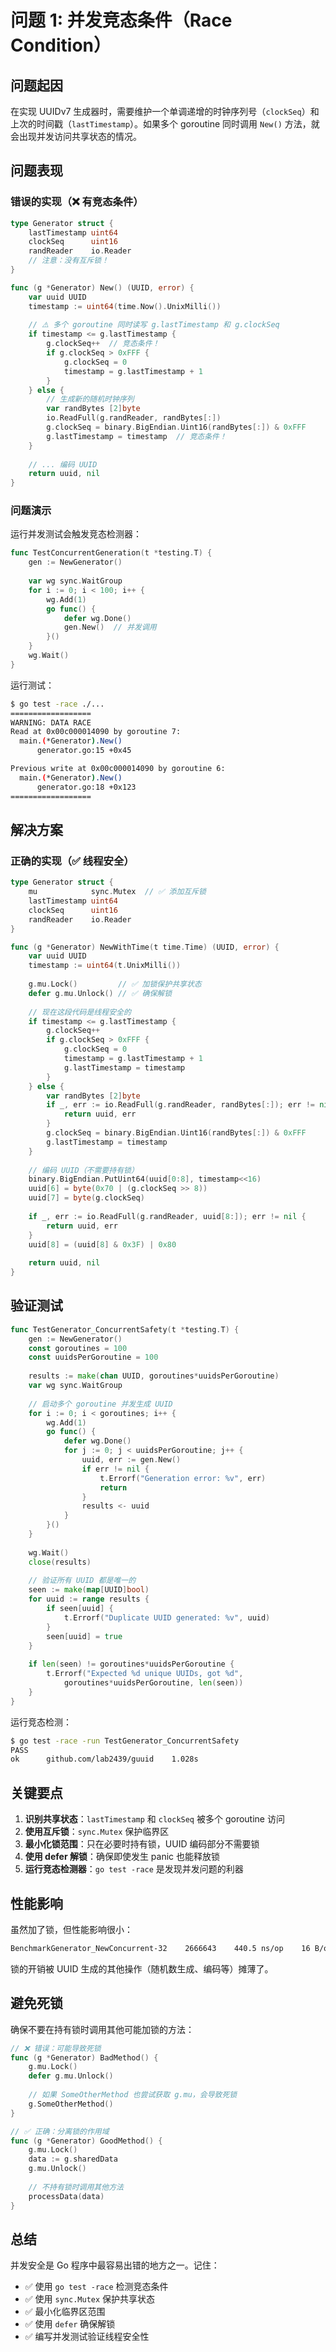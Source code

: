 # 问题 1: 并发竞态条件（Race Condition）

## 问题起因

在实现 UUIDv7 生成器时，需要维护一个单调递增的时钟序列号（`clockSeq`）和上次的时间戳（`lastTimestamp`）。如果多个 goroutine 同时调用 `New()` 方法，就会出现并发访问共享状态的情况。

## 问题表现

### 错误的实现（❌ 有竞态条件）

```go
type Generator struct {
    lastTimestamp uint64
    clockSeq      uint16
    randReader    io.Reader
    // 注意：没有互斥锁！
}

func (g *Generator) New() (UUID, error) {
    var uuid UUID
    timestamp := uint64(time.Now().UnixMilli())
    
    // ⚠️ 多个 goroutine 同时读写 g.lastTimestamp 和 g.clockSeq
    if timestamp <= g.lastTimestamp {
        g.clockSeq++  // 竞态条件！
        if g.clockSeq > 0xFFF {
            g.clockSeq = 0
            timestamp = g.lastTimestamp + 1
        }
    } else {
        // 生成新的随机时钟序列
        var randBytes [2]byte
        io.ReadFull(g.randReader, randBytes[:])
        g.clockSeq = binary.BigEndian.Uint16(randBytes[:]) & 0xFFF
        g.lastTimestamp = timestamp  // 竞态条件！
    }
    
    // ... 编码 UUID
    return uuid, nil
}
```

### 问题演示

运行并发测试会触发竞态检测器：

```go
func TestConcurrentGeneration(t *testing.T) {
    gen := NewGenerator()
    
    var wg sync.WaitGroup
    for i := 0; i < 100; i++ {
        wg.Add(1)
        go func() {
            defer wg.Done()
            gen.New()  // 并发调用
        }()
    }
    wg.Wait()
}
```

运行测试：
```bash
$ go test -race ./...
==================
WARNING: DATA RACE
Read at 0x00c000014090 by goroutine 7:
  main.(*Generator).New()
      generator.go:15 +0x45

Previous write at 0x00c000014090 by goroutine 6:
  main.(*Generator).New()
      generator.go:18 +0x123
==================
```

## 解决方案

### 正确的实现（✅ 线程安全）

```go
type Generator struct {
    mu            sync.Mutex  // ✅ 添加互斥锁
    lastTimestamp uint64
    clockSeq      uint16
    randReader    io.Reader
}

func (g *Generator) NewWithTime(t time.Time) (UUID, error) {
    var uuid UUID
    timestamp := uint64(t.UnixMilli())
    
    g.mu.Lock()         // ✅ 加锁保护共享状态
    defer g.mu.Unlock() // ✅ 确保解锁
    
    // 现在这段代码是线程安全的
    if timestamp <= g.lastTimestamp {
        g.clockSeq++
        if g.clockSeq > 0xFFF {
            g.clockSeq = 0
            timestamp = g.lastTimestamp + 1
            g.lastTimestamp = timestamp
        }
    } else {
        var randBytes [2]byte
        if _, err := io.ReadFull(g.randReader, randBytes[:]); err != nil {
            return uuid, err
        }
        g.clockSeq = binary.BigEndian.Uint16(randBytes[:]) & 0xFFF
        g.lastTimestamp = timestamp
    }
    
    // 编码 UUID（不需要持有锁）
    binary.BigEndian.PutUint64(uuid[0:8], timestamp<<16)
    uuid[6] = byte(0x70 | (g.clockSeq >> 8))
    uuid[7] = byte(g.clockSeq)
    
    if _, err := io.ReadFull(g.randReader, uuid[8:]); err != nil {
        return uuid, err
    }
    uuid[8] = (uuid[8] & 0x3F) | 0x80
    
    return uuid, nil
}
```

## 验证测试

```go
func TestGenerator_ConcurrentSafety(t *testing.T) {
    gen := NewGenerator()
    const goroutines = 100
    const uuidsPerGoroutine = 100
    
    results := make(chan UUID, goroutines*uuidsPerGoroutine)
    var wg sync.WaitGroup
    
    // 启动多个 goroutine 并发生成 UUID
    for i := 0; i < goroutines; i++ {
        wg.Add(1)
        go func() {
            defer wg.Done()
            for j := 0; j < uuidsPerGoroutine; j++ {
                uuid, err := gen.New()
                if err != nil {
                    t.Errorf("Generation error: %v", err)
                    return
                }
                results <- uuid
            }
        }()
    }
    
    wg.Wait()
    close(results)
    
    // 验证所有 UUID 都是唯一的
    seen := make(map[UUID]bool)
    for uuid := range results {
        if seen[uuid] {
            t.Errorf("Duplicate UUID generated: %v", uuid)
        }
        seen[uuid] = true
    }
    
    if len(seen) != goroutines*uuidsPerGoroutine {
        t.Errorf("Expected %d unique UUIDs, got %d", 
            goroutines*uuidsPerGoroutine, len(seen))
    }
}
```

运行竞态检测：
```bash
$ go test -race -run TestGenerator_ConcurrentSafety
PASS
ok      github.com/lab2439/guuid    1.028s
```

## 关键要点

1. **识别共享状态**：`lastTimestamp` 和 `clockSeq` 被多个 goroutine 访问
2. **使用互斥锁**：`sync.Mutex` 保护临界区
3. **最小化锁范围**：只在必要时持有锁，UUID 编码部分不需要锁
4. **使用 defer 解锁**：确保即使发生 panic 也能释放锁
5. **运行竞态检测器**：`go test -race` 是发现并发问题的利器

## 性能影响

虽然加了锁，但性能影响很小：

```bash
BenchmarkGenerator_NewConcurrent-32    2666643    440.5 ns/op    16 B/op    1 allocs/op
```

锁的开销被 UUID 生成的其他操作（随机数生成、编码等）摊薄了。

## 避免死锁

确保不要在持有锁时调用其他可能加锁的方法：

```go
// ❌ 错误：可能导致死锁
func (g *Generator) BadMethod() {
    g.mu.Lock()
    defer g.mu.Unlock()
    
    // 如果 SomeOtherMethod 也尝试获取 g.mu，会导致死锁
    g.SomeOtherMethod()
}

// ✅ 正确：分离锁的作用域
func (g *Generator) GoodMethod() {
    g.mu.Lock()
    data := g.sharedData
    g.mu.Unlock()
    
    // 不持有锁时调用其他方法
    processData(data)
}
```

## 总结

并发安全是 Go 程序中最容易出错的地方之一。记住：
- ✅ 使用 `go test -race` 检测竞态条件
- ✅ 使用 `sync.Mutex` 保护共享状态
- ✅ 最小化临界区范围
- ✅ 使用 `defer` 确保解锁
- ✅ 编写并发测试验证线程安全性

